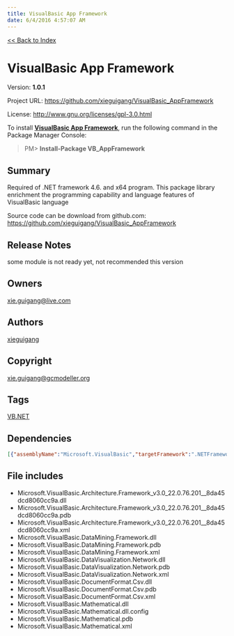 ```yaml
---
title: VisualBasic App Framework
date: 6/4/2016 4:57:07 AM
---
```


[<< Back to Index](../index.html)
# VisualBasic App Framework

Version: **1.0.1**

Project URL: https://github.com/xieguigang/VisualBasic_AppFramework

License: http://www.gnu.org/licenses/gpl-3.0.html

To install **[VisualBasic App Framework](https://www.nuget.org/packages/VB_AppFramework/)**, run the following command in the Package Manager Console:
> PM>  **Install-Package VB_AppFramework**


## Summary
Required of .NET framework 4.6. and x64 program.
This package library enrichment the programming capability and language features of VisualBasic language

Source code can be download from github.com:
https://github.com/xieguigang/VisualBasic_AppFramework
## Release Notes
some module is not ready yet, not recommended this version
## Owners
xie.guigang@live.com
## Authors
[xieguigang](https://www.nuget.org/profiles/xieguigang)
## Copyright
xie.guigang@gcmodeller.org
## Tags
[VB.NET](https://www.nuget.org/packages?q=Tags%3A"VB.NET")
## Dependencies
```json
[{"assemblyName":"Microsoft.VisualBasic","targetFramework":".NETFramework4.6"}]
```


## File includes
+ Microsoft.VisualBasic.Architecture.Framework_v3.0_22.0.76.201__8da45dcd8060cc9a.dll<br />
+ Microsoft.VisualBasic.Architecture.Framework_v3.0_22.0.76.201__8da45dcd8060cc9a.pdb<br />
+ Microsoft.VisualBasic.Architecture.Framework_v3.0_22.0.76.201__8da45dcd8060cc9a.xml<br />
+ Microsoft.VisualBasic.DataMining.Framework.dll<br />
+ Microsoft.VisualBasic.DataMining.Framework.pdb<br />
+ Microsoft.VisualBasic.DataMining.Framework.xml<br />
+ Microsoft.VisualBasic.DataVisualization.Network.dll<br />
+ Microsoft.VisualBasic.DataVisualization.Network.pdb<br />
+ Microsoft.VisualBasic.DataVisualization.Network.xml<br />
+ Microsoft.VisualBasic.DocumentFormat.Csv.dll<br />
+ Microsoft.VisualBasic.DocumentFormat.Csv.pdb<br />
+ Microsoft.VisualBasic.DocumentFormat.Csv.xml<br />
+ Microsoft.VisualBasic.Mathematical.dll<br />
+ Microsoft.VisualBasic.Mathematical.dll.config<br />
+ Microsoft.VisualBasic.Mathematical.pdb<br />
+ Microsoft.VisualBasic.Mathematical.xml<br />

